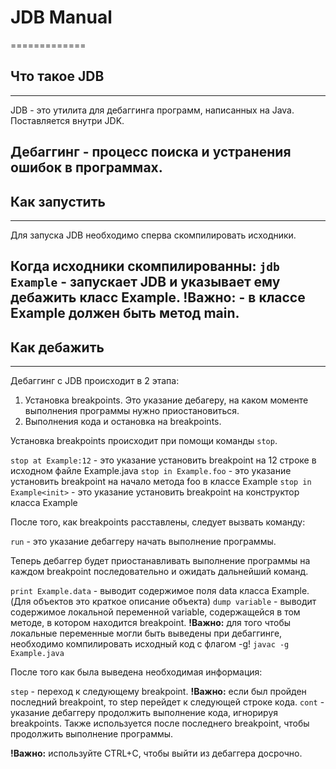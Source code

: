 # JDB Manual
=============
## Что такое JDB
-----
JDB - это утилита для дебаггинга программ, написанных на Java. Поставляется внутри JDK.

**Дебаггинг** - процесс поиска и устранения ошибок в программах.
-------
## Как запустить
-------
Для запуска JDB необходимо сперва скомпилировать исходники.

Когда исходники скомпилированны:
`jdb Example` - запускает JDB и указывает ему дебажить класс Example. 
**!Важно:** - в классе Example должен быть метод main.
-------
## Как дебажить
-------
Дебаггинг с JDB происходит в 2 этапа:
1. Установка breakpoints. Это указание дебагеру, на каком моменте выполнения программы нужно приостановиться.
2. Выполнения кода и остановка на breakpoints.

Установка breakpoints происходит при помощи команды `stop`.

`stop at Example:12` - это указание установить breakpoint на 12 строке в исходном файле Example.java
`stop in Example.foo` - это указание установить breakpoint на начало метода foo в классе Example
`stop in Example<init>` - это указание установить breakpoint на конструктор класса Example

После того, как breakpoints расставлены, следует вызвать команду:

`run` - это указание дебаггеру начать выполнение программы.

Теперь дебаггер будет приостанавливать выполнение программы на каждом breakpoint последовательно и
ожидать дальнейший команд.

`print Example.data` - выводит содержимое поля data класса Example. (Для объектов это краткое описание объекта)
`dump variable` - выводит содержимое локальной переменной variable, содержащейся в том методе, в котором находится breakpoint.
**!Важно:** для того чтобы локальные переменные могли быть выведены при дебаггинге, необходимо компилировать исходный код с флагом -g! `javac -g Example.java`

После того как была выведена необходимая информация:

`step` - переход к следующему breakpoint.
**!Важно:** если был пройден последний breakpoint, то step перейдет к следующей строке кода.
`cont` - указание дебаггеру продолжить выполнение кода, игнорируя breakpoints. Также используется после последнего breakpoint, чтобы продолжить выполнение программы.

**!Важно:** используйте CTRL+C, чтобы выйти из дебаггера досрочно.